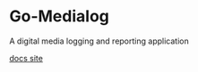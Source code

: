 Go-Medialog
===========
A digital media logging and reporting application

[docs site](https://nyudlts.github.io/go-medialog)
